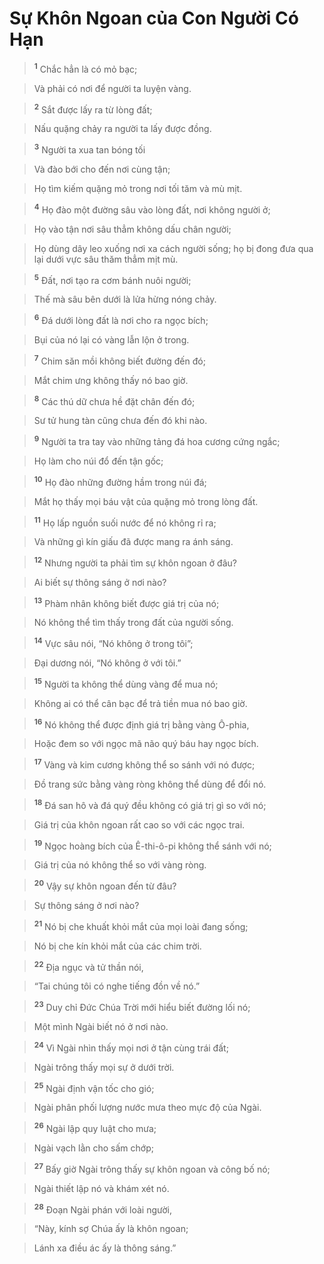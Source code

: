 # Sự Khôn Ngoan của Con Người Có Hạn

> <sup><b>1</b></sup> Chắc hẳn là có mỏ bạc;
>


> Và phải có nơi để người ta luyện vàng.
>


> <sup><b>2</b></sup> Sắt được lấy ra từ lòng đất;
>


> Nấu quặng chảy ra người ta lấy được đồng.
>


> <sup><b>3</b></sup> Người ta xua tan bóng tối
>


> Và đào bới cho đến nơi cùng tận;
>


> Họ tìm kiếm quặng mỏ trong nơi tối tăm và mù mịt.
>


> <sup><b>4</b></sup> Họ đào một đường sâu vào lòng đất, nơi không người ở;
>


> Họ vào tận nơi sâu thẳm không dấu chân người;
>


> Họ dùng dây leo xuống nơi xa cách người sống; họ bị đong đưa qua lại dưới vực sâu thăm thẳm mịt mù.
>


> <sup><b>5</b></sup> Đất, nơi tạo ra cơm bánh nuôi người;
>


> Thế mà sâu bên dưới là lửa hừng nóng chảy.
>


> <sup><b>6</b></sup> Đá dưới lòng đất là nơi cho ra ngọc bích;
>


> Bụi của nó lại có vàng lẫn lộn ở trong.
>


> <sup><b>7</b></sup> Chim săn mồi không biết đường đến đó;
>


> Mắt chim ưng không thấy nó bao giờ.
>


> <sup><b>8</b></sup> Các thú dữ chưa hề đặt chân đến đó;
>


> Sư tử hung tàn cũng chưa đến đó khi nào.
>


> <sup><b>9</b></sup> Người ta tra tay vào những tảng đá hoa cương cứng ngắc;
>


> Họ làm cho núi đổ đến tận gốc;
>


> <sup><b>10</b></sup> Họ đào những đường hầm trong núi đá;
>


> Mắt họ thấy mọi báu vật của quặng mỏ trong lòng đất.
>


> <sup><b>11</b></sup> Họ lấp nguồn suối nước để nó không rỉ ra;
>


> Và những gì kín giấu đã được mang ra ánh sáng.
>


> <sup><b>12</b></sup> Nhưng người ta phải tìm sự khôn ngoan ở đâu?
>


> Ai biết sự thông sáng ở nơi nào?
>


> <sup><b>13</b></sup> Phàm nhân không biết được giá trị của nó;
>


> Nó không thể tìm thấy trong đất của người sống.
>


> <sup><b>14</b></sup> Vực sâu nói, “Nó không ở trong tôi”;
>


> Đại dương nói, “Nó không ở với tôi.”
>


> <sup><b>15</b></sup> Người ta không thể dùng vàng để mua nó;
>


> Không ai có thể cân bạc để trả tiền mua nó bao giờ.
>


> <sup><b>16</b></sup> Nó không thể được định giá trị bằng vàng Ô-phia,
>


> Hoặc đem so với ngọc mã não quý báu hay ngọc bích.
>


> <sup><b>17</b></sup> Vàng và kim cương không thể so sánh với nó được;
>


> Đồ trang sức bằng vàng ròng không thể dùng để đổi nó.
>


> <sup><b>18</b></sup> Đá san hô và đá quý đều không có giá trị gì so với nó;
>


> Giá trị của khôn ngoan rất cao so với các ngọc trai.
>


> <sup><b>19</b></sup> Ngọc hoàng bích của Ê-thi-ô-pi không thể sánh với nó;
>


> Giá trị của nó không thể so với vàng ròng.
>


> <sup><b>20</b></sup> Vậy sự khôn ngoan đến từ đâu?
>


> Sự thông sáng ở nơi nào?
>


> <sup><b>21</b></sup> Nó bị che khuất khỏi mắt của mọi loài đang sống;
>


> Nó bị che kín khỏi mắt của các chim trời.
>


> <sup><b>22</b></sup> Địa ngục và tử thần nói,
>


> “Tai chúng tôi có nghe tiếng đồn về nó.”
>


> <sup><b>23</b></sup> Duy chỉ Đức Chúa Trời mới hiểu biết đường lối nó;
>


> Một mình Ngài biết nó ở nơi nào.
>


> <sup><b>24</b></sup> Vì Ngài nhìn thấy mọi nơi ở tận cùng trái đất;
>


> Ngài trông thấy mọi sự ở dưới trời.
>


> <sup><b>25</b></sup> Ngài định vận tốc cho gió;
>


> Ngài phân phối lượng nước mưa theo mực độ của Ngài.
>


> <sup><b>26</b></sup> Ngài lập quy luật cho mưa;
>


> Ngài vạch lằn cho sấm chớp;
>


> <sup><b>27</b></sup> Bấy giờ Ngài trông thấy sự khôn ngoan và công bố nó;
>


> Ngài thiết lập nó và khám xét nó.
>


> <sup><b>28</b></sup> Đoạn Ngài phán với loài người,
>


> “Này, kính sợ Chúa ấy là khôn ngoan;
>


> Lánh xa điều ác ấy là thông sáng.”
>